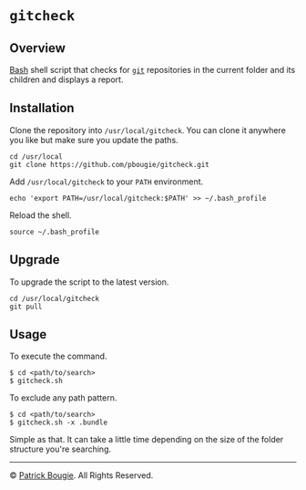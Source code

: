 # `gitcheck`

## Overview

[Bash](https://en.wikipedia.org/wiki/Bash_%28Unix_shell%29) shell script that checks for [`git`](https://git-scm.com/) repositories in the current folder and its children and displays a report.


## Installation

Clone the repository into `/usr/local/gitcheck`. You can clone it anywhere you like but make sure you update the paths.

	cd /usr/local
	git clone https://github.com/pbougie/gitcheck.git

Add `/usr/local/gitcheck` to your `PATH` environment.

	echo 'export PATH=/usr/local/gitcheck:$PATH' >> ~/.bash_profile

Reload the shell.

	source ~/.bash_profile


## Upgrade

To upgrade the script to the latest version.

	cd /usr/local/gitcheck
	git pull


## Usage

To execute the command.

	$ cd <path/to/search>
	$ gitcheck.sh

To exclude any path pattern.

	$ cd <path/to/search>
	$ gitcheck.sh -x .bundle

Simple as that. It can take a little time depending on the size of the folder structure you're searching.


---
© [Patrick Bougie](http://patrickbougie.com/).
All Rights Reserved.
